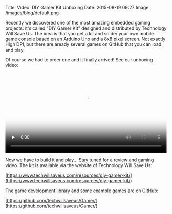 Title: Video: DIY Gamer Kit Unboxing
Date: 2015-08-19 09:27
Image: /images/blog/default.png

Recently we discovered one of the most amazing embedded gaming projects: it's
called "DIY Gamer Kit" designed and distributed by Technology Will Save Us. The
idea is that you get a kit and solder your own mobile game console based on an
Arduino Uno and a 8x8 pixel screen. Not exactly High DPI, but there are
aready several games on GitHub that you can load and play.

Of course we had to order one and it finally arrived! See our unboxing video:

<video tabindex="0" controls="" preload="none" style="width:100%;" poster="https://owncloud.cidles.eu/public.php?service=files&t=2ba0fb2ce81045e5e1860e244208c26e&download">
    <source src="https://owncloud.cidles.eu/public.php?service=files&t=27d0516a04e7ab1bbc6e42ab7673712a&download" type="video/mp4" />
</video>

Now we have to build it and play... Stay tuned for a review and gaming video.
The kit is available via the website of Technology Will Save Us:

[https://www.techwillsaveus.com/resources/diy-gamer-kit/](https://www.techwillsaveus.com/resources/diy-gamer-kit/)

The game development library and some example games are on GitHub:

[https://github.com/techwillsaveus/Gamer/](https://github.com/techwillsaveus/Gamer/)
